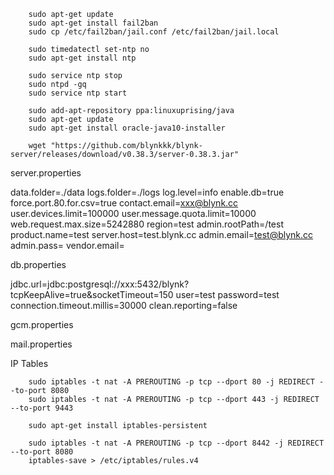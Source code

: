         sudo apt-get update
        sudo apt-get install fail2ban
        sudo cp /etc/fail2ban/jail.conf /etc/fail2ban/jail.local

        sudo timedatectl set-ntp no
        sudo apt-get install ntp

        sudo service ntp stop
        sudo ntpd -gq
        sudo service ntp start

        sudo add-apt-repository ppa:linuxuprising/java
        sudo apt-get update
        sudo apt-get install oracle-java10-installer
        
        wget "https://github.com/blynkkk/blynk-server/releases/download/v0.38.3/server-0.38.3.jar"
        

server.properties

data.folder=./data
logs.folder=./logs
log.level=info
enable.db=true
force.port.80.for.csv=true
contact.email=xxx@blynk.cc
user.devices.limit=100000
user.message.quota.limit=10000
web.request.max.size=5242880
region=test
admin.rootPath=/test
product.name=test
server.host=test.blynk.cc
admin.email=test@blynk.cc
admin.pass=
vendor.email=

        
db.properties

jdbc.url=jdbc:postgresql://xxx:5432/blynk?tcpKeepAlive=true&socketTimeout=150
user=test
password=test
connection.timeout.millis=30000
clean.reporting=false

gcm.properties

mail.properties

IP Tables

        sudo iptables -t nat -A PREROUTING -p tcp --dport 80 -j REDIRECT --to-port 8080
        sudo iptables -t nat -A PREROUTING -p tcp --dport 443 -j REDIRECT --to-port 9443
        
        sudo apt-get install iptables-persistent
        
        sudo iptables -t nat -A PREROUTING -p tcp --dport 8442 -j REDIRECT --to-port 8080
        iptables-save > /etc/iptables/rules.v4